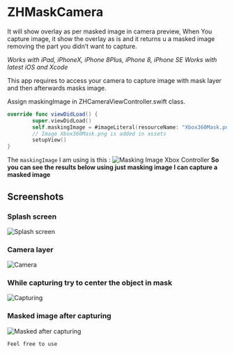 # ZHMaskCamera
It will show overlay as per masked image in camera preview, When You capture image, it show the overlay as is and it returns u a masked image removing the part you didn’t want to capture.

*Works with iPad, iPhoneX, iPhone 8Plus, iPhone 8, iPhone SE*
*Works with latest iOS and Xcode*

This app requires to access your camera to capture image with mask layer and then afterwards masks image.

Assign maskingImage in ZHCameraViewController.swift class.

```swift
override func viewDidLoad() {
        super.viewDidLoad()
        self.maskingImage = #imageLiteral(resourceName: "Xbox360Mask.png")
        // Image Xbox360Mask.png is added in assets
        setupView()
}
```

The `maskingImage` I am using is this : 
![Masking Image Xbox Controller](https://github.com/xeieshan/ZHMaskCamera/blob/master/ZHMaskingCamera/ZHMaskingCamera/ZHMaskingCamera/Xbox360Mask.png)
**So you can see the results below using just masking image I can capture a masked image**

## Screenshots
### Splash screen
![Splash screen](https://github.com/xeieshan/ZHMaskCamera/blob/master/ZHMaskingCamera/ZHMaskingCamera/Screenshots/SplashScreen.jpg)

### Camera layer
![Camera](https://github.com/xeieshan/ZHMaskCamera/blob/master/ZHMaskingCamera/ZHMaskingCamera/Screenshots/Camera.jpg)

### While capturing try to center the object in mask
![Capturing](https://github.com/xeieshan/ZHMaskCamera/blob/master/ZHMaskingCamera/ZHMaskingCamera/Screenshots/Capturing.jpg)

### Masked image after capturing
![Masked after capturing](https://github.com/xeieshan/ZHMaskCamera/blob/master/ZHMaskingCamera/ZHMaskingCamera/Screenshots/CapturedMasked.jpg)

`Feel free to use`


